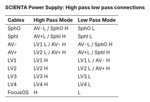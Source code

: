 ### SCIENTA Power Supply: High pass low pass connections

| Cables  | High Pass Mode | Low Pass Mode |
| :------ | :------------- | :------------ |
| SphO    | AV-L / SphO H  | SphO L        |
| Sphl    |  AV+L / Sphl H | Sphl L        |
| AV-     | LV1 L / AV- H  | AV-L / SphO H |
| AV+     | LV2 L / AV+ H  | AV+L / Sphl H | 
| LV1     | LV1 H          | LV1 L / AV- H |
| LV2     | LV2 H          | LV2 L / AV+ H | 
| LV3     | LV3 H          | LV3 L         | 
| LV4     | LV4 H          | LV4 L         | 
| FocusOS | H              | L             | 
